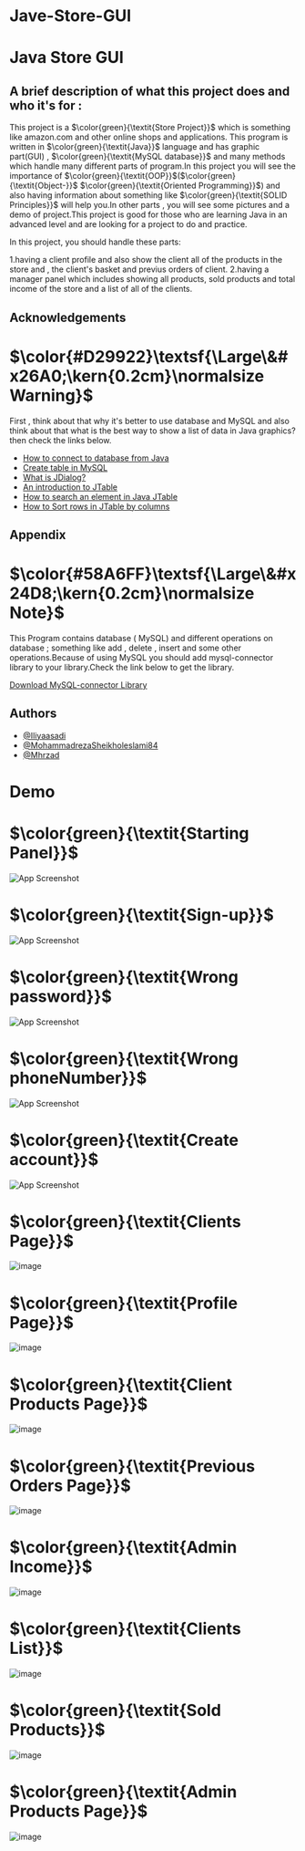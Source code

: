 # Jave-Store-GUI




# Java Store GUI

## A brief description of what this project does and who it's for : 
This project is a $\color{green}{\textit{Store Project}}$ which is something like amazon.com and other online shops and applications. This program is written in $\color{green}{\textit{Java}}$ language and has graphic part(GUI) , $\color{green}{\textit{MySQL database}}$ and many methods which handle many different parts of program.In this project you will see the importance of $\color{green}{\textit{OOP}}$($\color{green}{\textit{Object-}}$ $\color{green}{\textit{Oriented Programming}}$) and also having information about something like $\color{green}{\textit{SOLID Principles}}$ will help you.In other parts , you will see some pictures and a demo of project.This project is good for those who are learning Java in an advanced level and are looking for a project to do and practice.


In this project, you should handle these parts: 

1.having a client profile and also show the client all of the products in the store and , the client's basket and previus orders of client.
2.having a manager panel which includes showing all products, sold products and total income of the store and a list of all of the clients.




## Acknowledgements

# $\color{#D29922}\textsf{\Large\&#x26A0;\kern{0.2cm}\normalsize Warning}$  
First , think about that why it's better to use database and MySQL and also think about that what is the best way to show a list of data in Java graphics? then check the links below.
 - [How to connect to database from Java](https://www.javatpoint.com/example-to-connect-to-the-mysql-database)
 - [Create table in MySQL](https://www.youtube.com/watch?v=XfrgCK6BX5w)
 - [What is JDialog?](https://www.geeksforgeeks.org/java-swing-jdialog-examples/)
 - [An introduction to JTable](https://www.geeksforgeeks.org/java-swing-jtable/)
 - [How to search an element in Java JTable](https://stackoverflow.com/questions/22066387/how-to-search-an-element-in-a-jtable-java)
 - [How to Sort rows in JTable by columns](https://stackoverflow.com/questions/28823670/how-to-sort-jtable-in-shortest-way)



## Appendix

# $\color{#58A6FF}\textsf{\Large\&#x24D8;\kern{0.2cm}\normalsize Note}$

This Program contains database ( MySQL) and different operations on database ; something like add , delete , insert and some other operations.Because of using MySQL you should add mysql-connector library to your library.Check the link below to get the library. 

[Download MySQL-connector Library](https://dev.mysql.com/downloads/connector/j/)


## Authors

- [@Iliyaasadi](https://github.com/iliyaasadi)
- [@MohammadrezaSheikholeslami84](https://github.com/MohammadrezaSheikholeslami84)
- [@Mhrzad](https://github.com/Mhrzad)






# Demo

# $\color{green}{\textit{Starting Panel}}$
![App Screenshot](https://github.com/MohammadrezaSheikholeslami84/Jave-Store-GUI/assets/153519525/46dc8955-a470-4094-bdfd-aad4e146d16e)

# $\color{green}{\textit{Sign-up}}$
![App Screenshot](https://github.com/MohammadrezaSheikholeslami84/Jave-Store-GUI/assets/153519525/7b87e1e1-f51c-4d88-ae8c-248efb87c493)

# $\color{green}{\textit{Wrong password}}$
![App Screenshot](https://github.com/MohammadrezaSheikholeslami84/Jave-Store-GUI/assets/153519525/2bc0724b-8f85-405f-b584-b7c3cb9d2350)


# $\color{green}{\textit{Wrong phoneNumber}}$
![App Screenshot](https://github.com/MohammadrezaSheikholeslami84/Jave-Store-GUI/assets/153519525/8722c3cb-8e42-4298-8cde-853e21a84d52)

# $\color{green}{\textit{Create account}}$
![App Screenshot](https://github.com/MohammadrezaSheikholeslami84/Jave-Store-GUI/assets/153519525/11336288-8966-4373-86a8-12057435ae72)

# $\color{green}{\textit{Clients Page}}$
![image](https://github.com/MohammadrezaSheikholeslami84/Jave-Store-GUI/assets/166950228/c1a3a9e8-a340-4509-9473-42e876233181)

# $\color{green}{\textit{Profile Page}}$
![image](https://github.com/MohammadrezaSheikholeslami84/Jave-Store-GUI/assets/166950228/78524c76-bd3d-473f-ae49-543b9bee24d7)

# $\color{green}{\textit{Client Products Page}}$
![image](https://github.com/MohammadrezaSheikholeslami84/Jave-Store-GUI/assets/166950228/4b827313-fe00-4b44-91bf-6d9c3db54536)

# $\color{green}{\textit{Previous Orders Page}}$
![image](https://github.com/MohammadrezaSheikholeslami84/Jave-Store-GUI/assets/166950228/2d71ae97-b3fa-497d-8c62-93932ff16ff2)

# $\color{green}{\textit{Admin Income}}$
![image](https://github.com/MohammadrezaSheikholeslami84/Jave-Store-GUI/assets/166950228/2015975f-8f89-41c4-8ef8-ef56c4f616a7)

# $\color{green}{\textit{Clients List}}$
![image](https://github.com/MohammadrezaSheikholeslami84/Jave-Store-GUI/assets/166950228/d0212ed2-3476-4af7-b7e4-682c0ea99a08)

# $\color{green}{\textit{Sold Products}}$
![image](https://github.com/MohammadrezaSheikholeslami84/Jave-Store-GUI/assets/166950228/bc8bcbef-3afc-4bca-9859-b5993a27f9a4)

# $\color{green}{\textit{Admin Products Page}}$
![image](https://github.com/MohammadrezaSheikholeslami84/Jave-Store-GUI/assets/166950228/4a930cc3-6ff2-4231-94ae-3e589947e03d)
